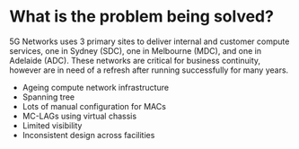 # What is the problem being solved?

5G Networks uses 3 primary sites to deliver internal and customer compute services, one in Sydney (SDC), one in Melbourne (MDC), and one in Adelaide (ADC). These networks are critical for business continuity, however are in need of a refresh after running successfully for many years.

- Ageing compute network infrastructure
- Spanning tree
- Lots of manual configuration for MACs
- MC-LAGs using virtual chassis
- Limited visibility
- Inconsistent design across facilities

<!--
One thing we've been wanting to tackle for a while is a refresh of our data centre networks. There is a lot internally that relies on them, and we want to ensure that as we upgrade the rest of our core network, this is not left behind with legacy solutions and hardware. We have 3 sites we use to deliver diversity, which has worked well for us, however there's a few challenges that we have been facing with the existing solution.

The existing network is running Juniper Networks QFX5100 series switches, which I'm sure is a pretty common choice over the years with many other operators in this room. They have been quite reliable, and did everything we needed when they were selected. However, they have been marked as End of Life from the vendor, and we need to start looking at longer term solutions to ensure that we have hardware and software support.

Secondly, being an older design means that there's some older technologies at play here. Spanning tree has its' place, however there is newer kids on the block that bring a lot of improvements. This network is using MSTP to try and help better use all available links, however I'm sure I am preaching to the converted that there are better options in a modern network.

Now, let's look at how we work on the devices day to day. Adding an existing VLAN to a port is pretty straightforward, but what about adding a new VLAN? Whole different ballgame. There's a lot of pairs of switches in the data centre networks, and having to go around multiple devices introduces room for error. This all makes general moves, adds and changes become tedious and time consuming.

How is high availability being handled for endpoints? Two member virtual chassis clusters are in use and this does work, and makes bringing up a new LAG pretty straightforward. However, who here has had to replace a member of a virtual chassis before? It's not fun, you can do everything right and the stack still falls apart. This poses a bigger risk as time goes on, as the hardware starts to exit the bottom of the bathtub curve and the chance of failure increases.

Even when things are running as expected, how can we assure that no redundant links have members down? How do we know that a VLAN isn't missing on a backup link? How can we know that we aren't just one wrong move away from having an outage to one or multiple parts of the fabric? Legacy SNMP monitoring solutions work well for individual data points, however this often takes a good understanding of the design to be able to piece something together, and isn't able to cover all the things we would like to see going forward.

Finally, these points stick across all 3 of the fabrics, however the underlying design is often quite inconsistent between them. This makes troubleshooting issues quite difficult for staff that aren't across all of the specific intricacies, and is something that we'd like to fix in the new solution.
-->
